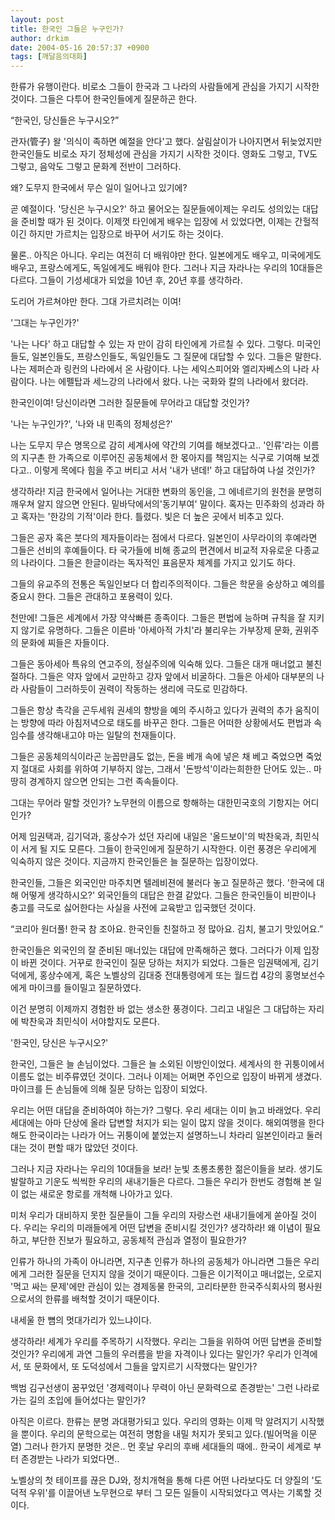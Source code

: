 ```yaml
---
layout: post
title: 한국인 그들은 누구인가?
author: drkim
date: 2004-05-16 20:57:37 +0900
tags: [깨달음의대화]
---
```

한류가 유행이란다. 비로소 그들이 한국과 그 나라의 사람들에게 관심을 가지기 시작한 것이다. 그들은 다투어 한국인들에게 질문하곤 한다. 
  
  
“한국인, 당신들은 누구시오?”    
  
관자(管子) 왈 '의식이 족하면 예절을 안다'고 했다. 살림살이가 나아지면서 뒤늦었지만 한국인들도 비로소 자기 정체성에 관심을 가지기 시작한 것이다. 영화도 그렇고, TV도 그렇고, 음악도 그렇고 문화계 전반이 그러하다.    
  
왜? 도무지 한국에서 무슨 일이 일어나고 있기에?    
  
곧 예절이다. '당신은 누구시오?' 하고 물어오는 질문들에이제는 우리도 성의있는 대답을 준비할 때가 된 것이다. 이제껏 타인에게 배우는 입장에 서 있었다면, 이제는 간헐적이긴 하지만 가르치는 입장으로 바꾸어 서기도 하는 것이다.    
  
물론.. 아직은 아니다. 우리는 여전히 더 배워야만 한다. 일본에게도 배우고, 미국에게도 배우고, 프랑스에게도, 독일에게도 배워야 한다. 그러나 지금 자라나는 우리의 10대들은 다르다. 그들이 기성세대가 되었을 10년 후, 20년 후를 생각하라.    
  
도리어 가르쳐야만 한다. 그대 가르치려는 이여!    
  
'그대는 누구인가?'    
  
'나는 나다' 하고 대답할 수 있는 자 만이 감히 타인에게 가르칠 수 있다. 그렇다. 미국인들도, 일본인들도, 프랑스인들도, 독일인들도 그 질문에 대답할 수 있다. 그들은 말한다. 나는 제퍼슨과 링컨의 나라에서 온 사람이다. 나는 세익스피어와 엘리자베스의 나라 사람이다. 나는 에펠탑과 세느강의 나라에서 왔다. 나는 국화와 칼의 나라에서 왔더라. 
  
  
한국인이여! 당신이라면 그러한 질문들에 무어라고 대답할 것인가?    
  
'나는 누구인가?', '나와 내 민족의 정체성은?' 
  
  
나는 도무지 무슨 명목으로 감히 세계사에 약간의 기여를 해보겠다고.. '인류'라는 이름의 지구촌 한 가족으로 이루어진 공동체에서 한 몫아지를 책임지는 식구로 기여해 보겠다고.. 이렇게 목에다 힘을 주고 버티고 서서 '내가 낸데!' 하고 대답하여 나설 것인가?    
  
생각하라! 지금 한국에서 일어나는 거대한 변화의 동인을, 그 에네르기의 원천을 분명히 깨우쳐 알지 않으면 안된다. 밑바닥에서의'동기부여' 말이다. 혹자는 민주화의 성과라 하고 혹자는 '한강의 기적'이라 한다. 틀렸다. 빛은 더 높은 곳에서 비추고 있다.    
  
그들은 공자 혹은 붓다의 제자들이라는 점에서 다르다. 일본인이 사무라이의 후예라면 그들은 선비의 후예들이다. 타 국가들에 비해 종교의 편견에서 비교적 자유로운 다종교의 나라이다. 그들은 한글이라는 독자적인 표음문자 체계를 가지고 있기도 하다.    
  
그들의 유교주의 전통은 독일인보다 더 합리주의적이다. 그들은 학문을 숭상하고 예의를 중요시 한다. 그들은 관대하고 포용력이 있다.    
  
천만에! 그들은 세계에서 가장 약삭빠른 종족이다. 그들은 편법에 능하며 규칙을 잘 지키지 않기로 유명하다. 그들은 이른바 '아세아적 가치'라 불리우는 가부장제 문화, 권위주의 문화에 찌들은 자들이다.    
  
그들은 동아세아 특유의 연고주의, 정실주의에 익숙해 있다. 그들은 대개 매너없고 불친절하다. 그들은 약자 앞에서 교만하고 강자 앞에서 비굴하다. 그들은 아세아 대부분의 나라 사람들이 그러하듯이 권력이 작동하는 생리에 극도로 민감하다.    
  
그들은 항상 촉각을 곤두세워 권세의 향방을 예의 주시하고 있다가 권력의 추가 움직이는 방향에 따라 아침저녁으로 태도를 바꾸곤 한다. 그들은 어떠한 상황에서도 편법과 속임수를 생각해내고야 마는 일탈의 천재들이다. 
  
  
그들은 공동체의식이라곤 눈꼽만큼도 없는, 돈을 베개 속에 넣은 채 베고 죽었으면 죽었지 절대로 사회를 위하여 기부하지 않는, 그래서 '돈방석'이라는희한한 단어도 있는.. 마땅히 경계하지 않으면 안되는 그런 족속들이다. 
  
  
그대는 무어라 말할 것인가? 노무현의 이름으로 항해하는 대한민국호의 기항지는 어디인가?    
  
어제 임권택과, 김기덕과, 홍상수가 섰던 자리에 내일은 '올드보이'의 박찬욱과, 최민식이 서게 될 지도 모른다. 그들이 한국인에게 질문하기 시작한다. 이런 풍경은 우리에게 익숙하지 않은 것이다. 지금까지 한국인들은 늘 질문하는 입장이었다.    
  
한국인들, 그들은 외국인만 마주치면 텔레비젼에 불러다 놓고 질문하곤 했다. '한국에 대해 어떻게 생각하시오?' 외국인들의 대답은 한결 같았다. 그들은 한국인들이 비판이나 충고를 극도로 싫어한다는 사실을 사전에 교육받고 입국했던 것이다.    
  
“코리아 원더풀! 한국 참 조아요. 한국인들 친절하고 정 많아요. 김치, 불고기 맛있어요.”    
  
한국인들은 외국인의 잘 준비된 매너있는 대답에 만족해하곤 했다. 그러다가 이제 입장이 바뀐 것이다. 거꾸로 한국인이 질문 당하는 처지가 되었다. 그들은 임권택에게, 김기덕에게, 홍상수에게, 혹은 노벨상의 김대중 전대통령에게 또는 월드컵 4강의 홍명보선수에게 마이크를 들이밀고 질문하였다. 
  
  
이건 분명히 이제까지 경험한 바 없는 생소한 풍경이다. 그리고 내일은 그 대답하는 자리에 박찬욱과 최민식이 서야할지도 모른다. 
  
  
'한국인, 당신은 누구시오?'    
  
한국인, 그들은 늘 손님이었다. 그들은 늘 소외된 이방인이었다. 세계사의 한 귀퉁이에서 이름도 없는 비주류였던 것이다. 그러나 이제는 어쩌면 주인으로 입장이 바뀌게 생겼다. 마이크를 든 손님들에 의해 질문 당하는 입장이 되었다.    
  
우리는 어떤 대답을 준비하여야 하는가? 그렇다. 우리 세대는 이미 늙고 바래었다. 우리 세대에는 아마 단상에 올라 답변할 처지가 되는 일이 많지 않을 것이다. 해외여행을 한다해도 한국이라는 나라가 어느 귀퉁이에 붙었는지 설명하느니 차라리 일본인이라고 둘러대는 것이 편할 때가 많았던 것이다.    
  
그러나 지금 자라나는 우리의 10대들을 보라! 눈빛 초롱초롱한 젊은이들을 보라. 생기도 발랄하고 기운도 씩씩한 우리의 새내기들은 다르다. 그들은 우리가 한번도 경험해 본 일이 없는 새로운 항로를 개척해 나아가고 있다. 
  
  
미처 우리가 대비하지 못한 질문들이 그들 우리의 자랑스런 새내기들에게 쏟아질 것이다. 우리는 우리의 미래들에게 어떤 답변을 준비시킬 것인가? 생각하라! 왜 이념이 필요하고, 부단한 진보가 필요하고, 공동체적 관심과 열정이 필요한가?    
  
인류가 하나의 가족이 아니라면, 지구촌 인류가 하나의 공동체가 아니라면 그들은 우리에게 그러한 질문을 던지지 않을 것이기 때문이다. 그들은 이기적이고 매너없는, 오로지 '먹고 싸는 문제'에만 관심이 있는 경제동물 한국의, 고리타분한 한국주식회사의 평사원으로서의 한류를 배척할 것이기 때문이다.    
  
내세울 한 뼘의 멋대가리가 있느냐이다.    
  
생각하라! 세계가 우리를 주목하기 시작했다. 우리는 그들을 위하여 어떤 답변을 준비할 것인가? 우리에게 과연 그들의 우러름을 받을 자격이나 있다는 말인가? 우리가 인격에서, 또 문화에서, 또 도덕성에서 그들을 앞지르기 시작했다는 말인가?    
  
백범 김구선생이 꿈꾸었던 '경제력이나 무력이 아닌 문화력으로 존경받는' 그런 나라로 가는 길의 초입에 들어섰다는 말인가?    
  
아직은 이르다. 한류는 분명 과대평가되고 있다. 우리의 영화는 이제 막 알려지기 시작했을 뿐이다. 우리의 문학으로는 여전히 명함을 내밀 처지가 못되고 있다.(빌어먹을 이문열) 그러나 한가지 분명한 것은.. 먼 훗날 우리의 후배 세대들의 때에.. 한국이 세계로 부터 존경받는 나라가 되었다면..    
  
노벨상의 첫 테이프를 끊은 DJ와, 정치개혁을 통해 다른 어떤 나라보다도 더 양질의 '도덕적 우위'를 이끌어낸 노무현으로 부터 그 모든 일들이 시작되었다고 역사는 기록할 것이다.